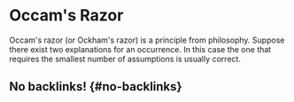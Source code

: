 # Occam's Razor


Occam's razor (or Ockham's razor) is a principle from philosophy. Suppose there exist two explanations for an occurrence. In this case the one that requires the smallest number of assumptions is usually correct.


## No backlinks! {#no-backlinks}
